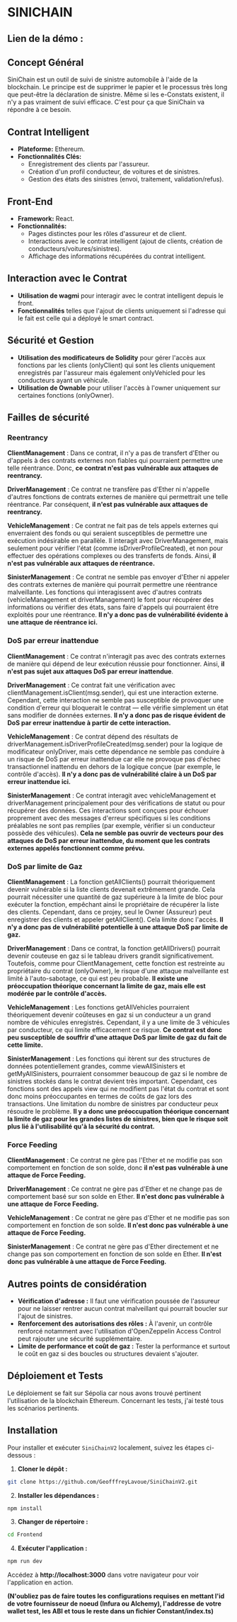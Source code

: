 # SINICHAIN

## Lien de la démo : 

## Concept Général

SiniChain est un outil de suivi de sinistre automobile à l'aide de la blockchain. Le principe est de supprimer le papier et le processus très long que peut-être la déclaration de sinistre. Même si les e-Constats existent, il n'y a pas vraiment de suivi efficace. C'est pour ça que SiniChain va répondre à ce besoin.

## Contrat Intelligent

- **Plateforme:** Ethereum.
- **Fonctionnalités Clés:**
  - Enregistrement des clients par l'assureur.
  - Création d'un profil conducteur, de voitures et de sinistres.
  - Gestion des états des sinistres (envoi, traitement, validation/refus).

## Front-End

- **Framework:** React.
- **Fonctionnalités:**
  - Pages distinctes pour les rôles d'assureur et de client.
  - Interactions avec le contrat intelligent (ajout de clients, création de conducteurs/voitures/sinistres).
  - Affichage des informations récupérées du contrat intelligent.

## Interaction avec le Contrat

- **Utilisation de wagmi** pour interagir avec le contrat intelligent depuis le front.
- **Fonctionnalités** telles que l'ajout de clients uniquement si l'adresse qui le fait est celle qui a déployé le smart contract.

## Sécurité et Gestion

- **Utilisation des modificateurs de Solidity** pour gérer l'accès aux fonctions par les clients (onlyClient) qui sont les clients uniquement enregistrés par l'assureur mais également onlyVehicled pour les conducteurs ayant un véhicule.
- **Utilisation de Ownable** pour utiliser l'accès à l'owner uniquement sur certaines fonctions (onlyOwner).

## Failles de sécurité

### Reentrancy

**ClientManagement** :  Dans ce contrat, il n'y a pas de transfert d'Ether ou d'appels à des contrats externes non fiables qui pourraient permettre une telle réentrance. Donc, **ce contrat n'est pas vulnérable aux attaques de reentrancy.**

**DriverManagement** : Ce contrat ne transfère pas d'Ether ni n'appelle d'autres fonctions de contrats externes de manière qui permettrait une telle réentrance. Par conséquent, **il n'est pas vulnérable aux attaques de reentrancy.**

**VehicleManagement** : Ce contrat ne fait pas de tels appels externes qui enverraient des fonds ou qui seraient susceptibles de permettre une exécution indésirable en parallèle. Il interagit avec DriverManagement, mais seulement pour vérifier l'état (comme isDriverProfileCreated), et non pour effectuer des opérations complexes ou des transferts de fonds. Ainsi, **il n'est pas vulnérable aux attaques de réentrance.**

**SinisterManagement** : Ce contrat ne semble pas envoyer d'Ether ni appeler des contrats externes de manière qui pourrait permettre une réentrance malveillante. Les fonctions qui interagissent avec d'autres contrats (vehicleManagement et driverManagement) le font pour récupérer des informations ou vérifier des états, sans faire d'appels qui pourraient être exploités pour une réentrance. **Il n'y a donc pas de vulnérabilité évidente à une attaque de réentrance ici.**

### DoS par erreur inattendue

**ClientManagement** : Ce contrat n'interagit pas avec des contrats externes de manière qui dépend de leur exécution réussie pour fonctionner. Ainsi, **il n'est pas sujet aux attaques DoS par erreur inattendue**.

**DriverManagement** : Ce contrat fait une vérification avec clientManagement.isClient(msg.sender), qui est une interaction externe. Cependant, cette interaction ne semble pas susceptible de provoquer une condition d'erreur qui bloquerait le contrat — elle vérifie simplement un état sans modifier de données externes. **Il n'y a donc pas de risque évident de DoS par erreur inattendue à partir de cette interaction.**

**VehicleManagement** : Ce contrat dépend des résultats de driverManagement.isDriverProfileCreated(msg.sender) pour la logique de modificateur onlyDriver, mais cette dépendance ne semble pas conduire à un risque de DoS par erreur inattendue car elle ne provoque pas d'échec transactionnel inattendu en dehors de la logique conçue (par exemple, le contrôle d'accès). **Il n'y a donc pas de vulnérabilité claire à un DoS par erreur inattendue ici.**

**SinisterManagement** : Ce contrat interagit avec vehicleManagement et driverManagement principalement pour des vérifications de statut ou pour récupérer des données. Ces interactions sont conçues pour échouer proprement avec des messages d'erreur spécifiques si les conditions préalables ne sont pas remplies (par exemple, vérifier si un conducteur possède des véhicules). **Cela ne semble pas ouvrir de vecteurs pour des attaques de DoS par erreur inattendue, du moment que les contrats externes appelés fonctionnent comme prévu.**

### DoS par limite de Gaz

**ClientManagement** : La fonction getAllClients() pourrait théoriquement devenir vulnérable si la liste clients devenait extrêmement grande. Cela pourrait nécessiter une quantité de gaz supérieure à la limite de bloc pour exécuter la fonction, empêchant ainsi le propriétaire de récupérer la liste des clients. Cependant, dans ce projey, seul le Owner (Assureur) peut enregistrer des clients et appeler getAllClient(). Cela limite donc l'accès. **Il n'y a donc pas de vulnérabilité potentielle à une attaque DoS par limite de gaz.**

**DriverManagement** : Dans ce contrat, la fonction getAllDrivers() pourrait devenir couteuse en gaz si le tableau drivers grandit significativement. Toutefois, comme pour ClientManagement, cette fonction est restreinte au propriétaire du contrat (onlyOwner), le risque d'une attaque malveillante est limité à l'auto-sabotage, ce qui est peu probable. **Il existe une préoccupation théorique concernant la limite de gaz, mais elle est modérée par le contrôle d'accès.**

**VehicleManagement** : Les fonctions getAllVehicles pourraient théoriquement devenir coûteuses en gaz si un conducteur a un grand nombre de véhicules enregistrés. Cependant, il y a une limite de 3 véhicules par conducteur, ce qui limite efficacement ce risque. **Ce contrat est donc peu susceptible de souffrir d'une attaque DoS par limite de gaz du fait de cette limite.**

**SinisterManagement** : Les fonctions qui itèrent sur des structures de données potentiellement grandes, comme viewAllSinisters et getMyAllSinisters, pourraient consommer beaucoup de gaz si le nombre de sinistres stockés dans le contrat devient très important. Cependant, ces fonctions sont des appels view qui ne modifient pas l'état du contrat et sont donc moins préoccupantes en termes de coûts de gaz lors des transactions. Une limitation du nombre de sinistres par conducteur peux résoudre le problème. **Il y a donc une préoccupation théorique concernant la limite de gaz pour les grandes listes de sinistres, bien que le risque soit plus lié à l'utilisabilité qu'à la sécurité du contrat.**

### Force Feeding

**ClientManagement** : Ce contrat ne gère pas l'Ether et ne modifie pas son comportement en fonction de son solde, donc **il n'est pas vulnérable à une attaque de Force Feeding.**

**DriverManagement** : Ce contrat ne gère pas d'Ether et ne change pas de comportement basé sur son solde en Ether. **Il n'est donc pas vulnérable à une attaque de Force Feeding.**

**VehicleManagement** : Ce contrat ne gère pas d'Ether et ne modifie pas son comportement en fonction de son solde. **Il n'est donc pas vulnérable à une attaque de Force Feeding.**

**SinisterManagement** : Ce contrat ne gère pas d'Ether directement et ne change pas son comportement en fonction de son solde en Ether. **Il n'est donc pas vulnérable à une attaque de Force Feeding.**

## Autres points de considération

- **Vérification d'adresse :** Il faut une vérification poussée de l'assureur pour ne laisser rentrer aucun contrat malveillant qui pourrait boucler sur l'ajout de sinistres.
- **Renforcement des autorisations des rôles :** À l'avenir, un contrôle renforcé notamment avec l'utilisation d'OpenZeppelin Access Control peut rajouter une sécurité supplémentaire.
- **Limite de performance et coût de gaz :** Tester la performance et surtout le coût en gaz si des boucles ou structures devaient s'ajouter.

## Déploiement et Tests

Le déploiement se fait sur Sépolia car nous avons trouvé pertinent l'utilisation de la blockchain Ethereum. Concernant les tests, j'ai testé tous les scénarios pertinents.

## Installation

Pour installer et exécuter `SiniChainV2` localement, suivez les étapes ci-dessous :

1. **Cloner le dépôt :**

  ```bash
  git clone https://github.com/GeofffreyLavoue/SiniChainV2.git
  ```

2. **Installer les dépendances :**

  ```bash
  npm install
  ```

3. **Changer de répertoire :**

  ```bash
  cd Frontend
  ```

4. **Exécuter l'application :**

  ```bash
  npm run dev
  ```

Accédez à **http://localhost:3000** dans votre navigateur pour voir l'application en action.

**(N'oubliez pas de faire toutes les configurations requises en mettant l'id de votre fournisseur de noeud (Infura ou Alchemy), l'addresse de votre wallet test, les ABI et tous le reste dans un fichier Constant/index.ts)**


